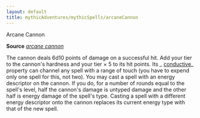 ```yaml
---
layout: default
title: mythicAdventures/mythicSpells/arcaneCannon
---
```

Arcane Cannon

**Source** [_arcane cannon_](ultimateCombat/spells/arcaneCannon#_arcane-cannon)

The cannon deals 6d10 points of damage on a successful hit. Add your tier to the cannon's hardness and your tier × 5 to its hit points. Its _ [conductive](advanced/magicItems/weapons#_conductive)_ property can channel any spell with a range of touch (you have to expend only one spell for this, not two). You may cast a spell with an energy descriptor on the cannon. If you do, for a number of rounds equal to the spell's level, half the cannon's damage is untyped damage and the other half is energy damage of the spell's type. Casting a spell with a different energy descriptor onto the cannon replaces its current energy type with that of the new spell.

